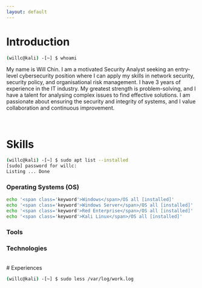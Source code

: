 ```yaml
---
layout: default
---
```


# Introduction

```bash
(willc@kali) -[~] $ whoami
```
My name is Will Chin. I am a motivated Security Analyst seeking an entry-level cybersecurity position where I can apply my skills in network security, security policy, and organisational risk management. I have 3 years of experience in the IT industry. My greatest strength is problem-solving, and I have a talent for analysing complex issues to find effective solutions. I am passionate about ensuring the security and integrity of systems, and I value collaboration and continuous improvement.

<br>

# Skills

```bash
(willc@kali) -[~] $ sudo apt list --installed
[sudo] password for willc:
Listing ... Done
```
### Operating Systems (OS)

```bash
echo '<span class='keyword'>Windows</span>/OS all [installed]'
echo '<span class='keyword'>Windows Server</span>/OS all [installed]'
echo '<span class='keyword'>Red Enterprise</span>/OS all [installed]'
echo '<span class='keyword'>Kali Linux</span>/OS all [installed]'

```

### Tools

### Technologies

<br>
# Experiences

```bash
(willc@kali) -[~] $ sudo less /var/log/work.log
```





